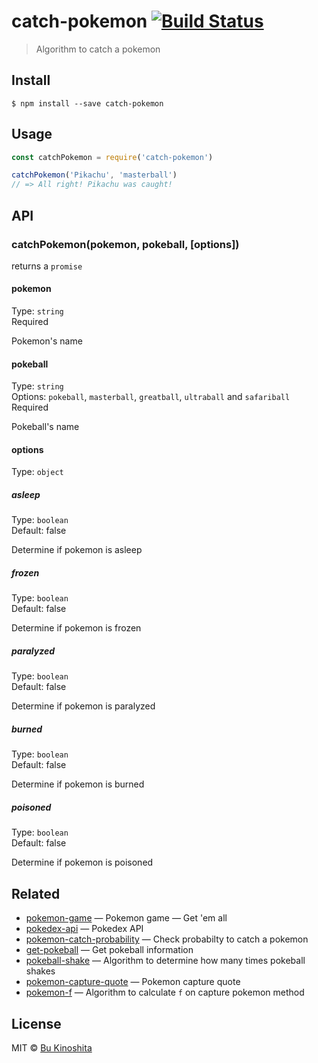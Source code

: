 # catch-pokemon [![Build Status](https://travis-ci.org/bukinoshita/catch-pokemon.svg?branch=master)](https://travis-ci.org/bukinoshita/catch-pokemon)

> Algorithm to catch a pokemon


## Install

```
$ npm install --save catch-pokemon
```


## Usage
```js
const catchPokemon = require('catch-pokemon')

catchPokemon('Pikachu', 'masterball')
// => All right! Pikachu was caught!
```


## API

### catchPokemon(pokemon, pokeball, [options])

returns a `promise`

#### pokemon

Type: `string`<br/>
Required

Pokemon's name

#### pokeball

Type: `string`<br/>
Options: `pokeball`, `masterball`, `greatball`, `ultraball` and `safariball`<br/>
Required

Pokeball's name

#### options

Type: `object`

##### asleep

Type: `boolean`<br/>
Default: false

Determine if pokemon is asleep

##### frozen

Type: `boolean`<br/>
Default: false

Determine if pokemon is frozen

##### paralyzed

Type: `boolean`<br/>
Default: false

Determine if pokemon is paralyzed

##### burned

Type: `boolean`<br/>
Default: false

Determine if pokemon is burned

##### poisoned

Type: `boolean`<br/>
Default: false

Determine if pokemon is poisoned


## Related

- [pokemon-game](https://github.com/bukinoshita/pokemon-game) — Pokemon game — Get 'em all
- [pokedex-api](https://github.com/bukinoshita/pokedex-api) — Pokedex API
- [pokemon-catch-probability](https://github.com/bukinoshita/pokemon-catch-probability) — Check probabilty to catch a pokemon
- [get-pokeball](https://github.com/bukinoshita/get-pokeball) — Get pokeball information
- [pokeball-shake](https://github.com/bukinoshita/pokeball-shake) — Algorithm to determine how many times pokeball shakes
- [pokemon-capture-quote](https://github.com/bukinoshita/pokemon-capture-quote) — Pokemon capture quote
- [pokemon-f](https://github.com/bukinoshita/pokemon-f) — Algorithm to calculate `f` on capture pokemon method


## License

MIT © [Bu Kinoshita](https://bukinoshita.io)
